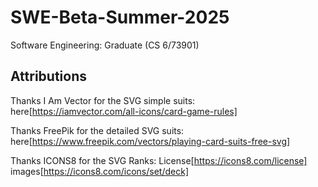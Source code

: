 # SWE-Beta-Summer-2025
Software Engineering: Graduate (CS 6/73901)


## Attributions
Thanks I Am Vector for the SVG simple suits: here[https://iamvector.com/all-icons/card-game-rules]

Thanks FreePik for the detailed SVG suits: here[https://www.freepik.com/vectors/playing-card-suits-free-svg]

Thanks ICONS8 for the SVG Ranks: License[https://icons8.com/license]
images[https://icons8.com/icons/set/deck]
